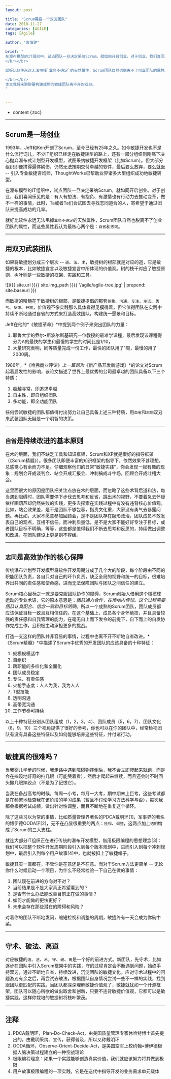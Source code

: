 ```yaml
---
layout: post

title: "Scrum需要一个双刃团队"
date: 2018-11-27
categories: [AGILE]
tags: [Agile]

author: "袁慎建"

brief: "
在瀑布模型的IT组织中，试点团队一旦决定采纳Scrum，就如同开启创业。对于创业，我们喜闻乐见的是：有人有想法、有抱负、有激情也有行动力去推动变革，做不一样的事情，此时，Ta或者Ta们会试图去寻找志同道合的人，寄希望于通过团队来提高成功的几率。
</br></br>

就好比软件永远无法甩掉`业务不确定`的天然属性，Scrum团队自然也脱离不了创业团队的属性。

</br></br>
本文我将来聊聊要构建成熟的敏捷团队离不开的双刃。
"


---
```


* content
{:toc}

---

## Scrum是一场创业
1993年，Jeff和Ken开创了Scrum，至今已经有25年之久。如今敏捷开发也不是什么流行词儿，不少IT组织已经走在敏捷转型的路上，还有一部分组织则刚痛下决心抛弃瀑布式计划型开发模型，试图采纳敏捷开发框架（比如Scrum）。但大部分组织即便拼得遍体鳞伤，仍然无法按期交付卓越的软件，最后要么放弃，要么就医 -- 引入专业敏捷咨询师，ThoughtWorks已帮助业界诸多大型组织成功地敏捷转型。

在瀑布模型的IT组织中，试点团队一旦决定采纳Scrum，就如同开启创业。对于创业，我们喜闻乐见的是：有人有想法、有抱负、有激情也有行动力去推动变革，做不一样的事情，此时，Ta或者Ta们会试图去寻找志同道合的人，寄希望于通过团队来提高成功的几率。

就好比软件永远无法甩掉`业务不确定`的天然属性，Scrum团队自然也脱离不了创业团队的属性，而这些属性我认为最核心两个是：`自省`和`志同`。

---

## 用双刃武装团队
如果将敏捷划分成三个层次 -- `道`、`法`、`术`，敏捷树的根部就是对应的道，它是敏捷的根本，比如敏捷宣言以及敏捷宣言中所体现的价值观。树的枝干对应了敏捷原则，树叶则是一些敏捷的框架、实践和工具。

![]({{ site.url }}{{ site.img_path }}{{ '/agile/agile-tree.jpg' | prepend: site.baseurl   }})

而敏捷的精髓在于敏捷树的根部，是敏捷提倡的那套`尊重`、`沟通`、`专注`、`承诺`、`勇气`、`反馈`、`开放`，价值观不像实践那么具体看得见摸得着，但它值得团队在实践中持续不断地通过自省的方式来打造高效团队，构建统一愿景和目标。

Jeff在他的*《敏捷革命》*中提到两个例子来突出团队的力量：

1. 耶鲁大学的乔尔•斯波尔斯基研究一位教授的最难学课程，最后发现该课程得分为A的最快的学生和最慢的学生的时间比是1/10，
2. 大量研究表明，同等质量完成一份工作，最快的团队用了1周，最慢的用了2000周。

1986年，*《哈弗商业评论》*上一篇题为*《新产品开发新游戏》*的论文对Scrum起着启发性的影响，该论文描述了世界上最优秀的公司最卓越的团队具备以下三个特质：

1. 超越寻常，即追求卓越
2. 自主性，即自组织团队
3. 多功能，即全功能团队

任何尝试敏捷的团队都值得付出努力让自己具备上述三种特质，用`自省`和`志同`双刃来武装团队无疑是一个明智的决策。

---

## `自省`是持续改进的基本原则
在术的层面，我们不缺乏工具和知识框架，Scrum和XP就是很好的指导框架（《Scrum精髓》）。很多团队即便丰富的知识框架的指导下，依然效果不甚理想，总感觉心有余而力不足。仔细观察他们的日常"敏捷实践"，你会发现一起有趣的现象：规划会开成谈判会、站会开成汇报会、冲刺搞成斗牛场，回顾会开成吐槽大会。

这里面很大的原因是团队把关注点放在术的层面，而忽略了这些术背后道和法，每当遇到阻碍时，团队需要停下步伐去思考和反省，跳出术的视野，不要着急去怀疑依样画葫芦却仍然失败的实践，更多去探索在实践过程中有没有违背核心价值观。比如，站会效果差，是不是团队不够包容，指责文化重，大家没有勇气去暴露问题。再比如，大家不愿意参加回顾会，是不是团队存在隐形政治，团队成员不敢发表自己的观点，互相不信任。而冲刺质量低，是不是大家不能好好专注于目标，或者团队目标不明确，等等，这些都是值得我们不断去思考和反思的，持续做出调整和改进，在团队建设上更是刻不容缓。


---

## `志同`是高效协作的核心保障
传统瀑布计划型开发模型将软件开发周期分成了几个大的阶段，每个阶段由不同的职能团队负责，各自只对自己的环节负责，缺乏全局的视野和统一的目标，很难培养出共同的责任感和使命感，进而无法保障团队与团队之间信任的建立。

Scrum核心目标之一就是要克服团队协作的障碍，Scrum创始人借用这个橄榄球运动的专业术语，它的原本意思是：*团队通力合作，在场地内传球。这个过程需要团队认真配合、信念一致和目标明确*。所以一个成熟的Scrum团队，团队成员都应该保证目标一致且互相信任的。在这个基础上，成员各个身怀绝技，并且具备较强的责任感和自我管理的能力，在毫无自上而下发令的前提下，自下而上的自发协作完成工作，且积极主动承担更多的挑战。

打造一支这样的团队并非容易的事情，过程中也离不开不断地自省改进。*《Scrum精髓》*中描述了Scrum中优秀的开发团队的应该具备的十种特征：

1. 规模规模适中
2. 自组织
3. 跨职能的多样化和全面化
4. 团队成员稳定
5. 专注、有责任感
6. 火枪手态度：人人为我，我为人人
7. T型技能
8. 透明沟通
9. 高带宽沟通
10. 工作节奏可持续

以上十种特征分别从团队组成（1，2，3，4）、团队成员（5，6，7）、团队文化（8，9，10）三个视角提供了很好的参考，你也可以在你的团队中，经常检视团队有没有具备这些特征以及如何能够培养这些特征，并付诸行动。



---

## 敏捷真的很难吗？
当我婴儿学步的时候，我走路中遇到障碍物摔倒后，我不会立即爬起来就跑，而是会在摔跤地好奇的扫几眼（可能哭着看），然后才爬起来继续，而且还会时不时回头撇几眼摔跤点（不是为了记恨它）。

当我在备战高考的时候，每周一小考，每月一大考，期中期末上巨考，这些考试都是在频繁地检查我在该阶段的学习成果（暂且不讨论学习方法科学与否），每次我都会根据考试成绩，做出针对性调整，而且不断地在重复这个循环。

除了这些习以为常的事情，比如质量管理界著名的PDCA戴明环[1]，军事界的著名的博伊德OODA环[2]，无不在凸显很重要的两点：`检视`、`调整`，这两点加上`透明`构成了Scrum的三大支柱。

就连大部分IT组织正在进行传统的瀑布开发模型，借用极限编程的思想理念[3]：我们可以把整个软件开发周期阶段引入到每个版本规划中，进而引入到每个冲刺规划中，最后引入到每个用户故事[4]中，也就被扣上了敏捷帽子。

敏捷其实一直都在，不管你是在意还是不在意。而对于Scrum方法更简单 -- 无论你什么时候启动一个项目，为什么不经常检验一下自己在做的事情：

1. 团队现在前进的方向对不对？
2. 当前结果是不是大家真正希望看到的？
3. 是否有什么办法能改善目前正在做的事情？
4. 如何才能做的更快更好？
5. 未来会存在那些潜在的障碍和风险？

对着你的团队不断地发问，缩短检视和调整的周期，敏捷终有一天会成为你碗中菜。


---


## 守术、破法、离道
对应敏捷的`道`、`法`、`术`，`守`、`破`、`离`是一个好的前进方式。新团队，先守术，比如逐步在团队中引入Scrum框架中的实践，守的过程肯定会不断遇到问题，始终手持双刃，通过不断地自省，持续改进，沉淀团队的敏捷文化。应对守术过程中的问题游刃有余之后，再尝试去破法，根据团队自身情况尝试一些不一样的实践，找到跟团队更匹配的实践。当团队都深深理解敏捷价值观了，敏捷就犹如一个开源框架，团队可以随心所欲的做出取舍和创新，只要不违背敏捷价值观，它都可以是敏捷实践，这样你栽培的敏捷树将枝叶繁茂。


---

## 注释
1. PDCA戴明环，Plan-Do-Check-Act，由美国质量管理专家休哈特博士首先提出的，由戴明采纳、宣传，获得普及，所以又称戴明环
2. OODA循环，Observe-Orient-Decide-Act，是美国空军上校约翰•博伊德根据人脑决策过程建立的一种空战理论
3. 极限编程理念：如果一个实践能够创造真实价值，我们就应该努力将其做到极限
4. 用户故事极限编程的一项实践，它是在迭代中指导开发的业务需求单元载体
